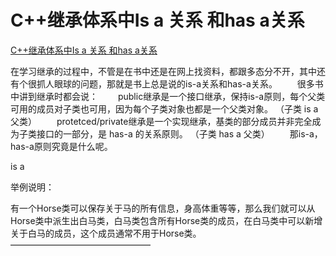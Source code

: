 # C++继承体系中Is a 关系 和has a关系

[C++继承体系中Is a 关系 和has a关系](https://blog.csdn.net/My_heart_/article/details/52400419?ops_request_misc=%257B%2522request%255Fid%2522%253A%2522165554758616782246445333%2522%252C%2522scm%2522%253A%252220140713.130102334..%2522%257D&request_id=165554758616782246445333&biz_id=0&utm_medium=distribute.pc_search_result.none-task-blog-2~all~sobaiduend~default-2-52400419-null-null.142^v17^control,157^v15^new_3&utm_term=%E5%AD%90%E7%B1%BB+is+a+%E7%88%B6%E7%B1%BB&spm=1018.2226.3001.4187)

在学习继承的过程中，不管是在书中还是在网上找资料，都跟多态分不开，其中还有个很抓人眼球的问题，那就是书上总是说的is-a关系和has-a关系。 
　　很多书中讲到继承时都会说： 
　　public继承是一个接口继承，保持is-a原则，每个父类可用的成员对子类也可用，因为每个子类对象也都是一个父类对象。 （子类 is a  父类）
　　protetced/private继承是一个实现继承，基类的部分成员并非完全成为子类接口的一部分，是 has-a 的关系原则。 （子类 has a  父类）
　　那is-a，has-a原则究竟是什么呢。

is a

举例说明：

有一个Horse类可以保存关于马的所有信息，身高体重等等，那么我们就可以从Horse类中派生出白马类，白马类包含所有Horse类的成员，在白马类中可以新增关于白马的成员，这个成员通常不用于Horse类。
————————————————
